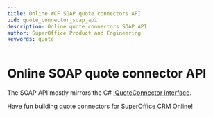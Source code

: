 ```yaml
---
title: Online WCF SOAP quote connectors API
uid: quote_connector_soap_api
description: Online quote connectors SOAP API
author: SuperOffice Product and Engineering
keywords: quote
---
```


# Online SOAP quote connector API

The SOAP API mostly mirrors the C# [IQuoteConnector interface](../api/iquoteconnector.md).

Have fun building quote connectors for SuperOffice CRM Online!

<!-- Referenced links -->
